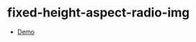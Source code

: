 # fixed-height-aspect-radio-img

- [Demo](https://clemchansf.github.io/fixed-height-aspect-ratio-img)
